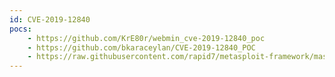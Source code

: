 ```yaml
---
id: CVE-2019-12840
pocs:
    - https://github.com/KrE80r/webmin_cve-2019-12840_poc
    - https://github.com/bkaraceylan/CVE-2019-12840_POC
    - https://raw.githubusercontent.com/rapid7/metasploit-framework/master/modules/exploits/linux/http/webmin_packageup_rce.rb
---
```

